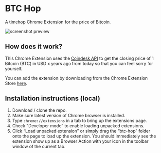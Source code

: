 # BTC Hop

A timehop Chrome Extension for the price of Bitcoin.

![screenshot preview](btc-hop/images/screenshot.png?raw=true "BTC Hop Screenshot")

## How does it work?

This Chrome Extension uses the [Coindesk API](https://www.coindesk.com/api/) to get the closing price of 1 Bitcoin (BTC) in USD x years ago from today so that you can feel sorry for yourself.

You can add the extension by downloading from the Chrome Extension Store [here](https://chrome.google.com/webstore/detail/btc-hop/glkncpihhcnafncilnphhchplmplklnp).

## Installation instructions (local)

1. Download / clone the repo.
2. Make sure latest version of Chrome browser is installed.
3. Type `chrome://extensions` in a tab to bring up the extensions page.
4. Check "Developer mode” to enable loading unpacked extensions. 
5. Click “Load unpacked extension” or simply drag the “btc-hop” folder onto the page to load up the extension. You should immediately see the extension show up as a Browser Action with your icon in the toolbar window of the current tab.
